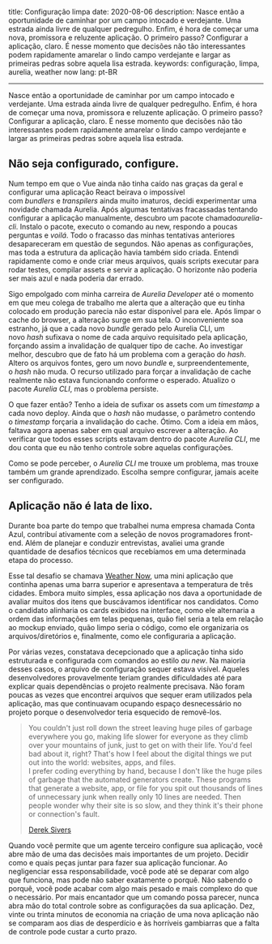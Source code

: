 title: Configuração limpa
date: 2020-08-06
description: Nasce então a oportunidade de caminhar por um campo intocado e verdejante. Uma estrada ainda livre de qualquer pedregulho. Enfim, é hora de começar uma nova, promissora e reluzente aplicação. O primeiro passo? Configurar a aplicação, claro. É nesse momento que decisões não tão interessantes podem rapidamente amarelar o lindo campo verdejante e largar as primeiras pedras sobre aquela lisa estrada.
keywords: configuração, limpa, aurelia, weather now
lang: pt-BR

---

Nasce então a oportunidade de caminhar por um campo intocado e verdejante. Uma estrada ainda livre de qualquer pedregulho. Enfim, é hora de começar uma nova, promissora e reluzente aplicação. O primeiro passo? Configurar a aplicação, claro. É nesse momento que decisões não tão interessantes podem rapidamente amarelar o lindo campo verdejante e largar as primeiras pedras sobre aquela lisa estrada.

## Não seja configurado, configure.

Num tempo em que o Vue ainda não tinha caído nas graças da geral e configurar uma aplicação React beirava o impossível com *bundlers* e *transpilers* ainda muito imaturos, decidi experimentar uma novidade chamada Aurelia. Após algumas tentativas fracassadas tentando configurar a aplicação manualmente, descubro um pacote chamado*aurelia-cli*. Instalo o pacote, executo o comando au new, respondo a poucas perguntas e *voilá*. Todo o fracasso das minhas tentativas anteriores desapareceram em questão de segundos. Não apenas as configurações, mas toda a estrutura da aplicação havia também sido criada. Entendi rapidamente como e onde criar meus arquivos, quais scripts executar para rodar testes, compilar assets e servir a aplicação. O horizonte não poderia ser mais azul e nada poderia dar errado.

Sigo empolgado com minha carreira de *Aurelia Developer* até o momento em que meu colega de trabalho me alerta que a alteração que eu tinha colocado em produção parecia não estar disponível para ele. Após limpar o cache do browser, a alteração surge em sua tela. O inconveniente soa estranho, já que a cada novo *bundle* gerado pelo Aurelia CLI, um novo *hash* sufixava o nome de cada arquivo requisitado pela aplicação, forçando assim a invalidação de qualquer tipo de cache. Ao investigar melhor, descubro que de fato há um problema com a geração do *hash*. Altero os arquivos fontes, gero um novo *bundle* e, surpreendentemente, o *hash* não muda. O recurso utilizado para forçar a invalidação de cache realmente não estava funcionando conforme o esperado. Atualizo o pacote *Aurelia CLI*, mas o problema persiste.

O que fazer então? Tenho a ideia de sufixar os assets com um *timestamp* a cada novo deploy. Ainda que o *hash* não mudasse, o parâmetro contendo o *timestamp* forçaria a invalidação do cache. Ótimo. Com a ideia em mãos, faltava agora apenas saber em qual arquivo escrever a alteração. Ao verificar que todos esses scripts estavam dentro do pacote *Aurelia CLI*, me dou conta que eu não tenho controle sobre aquelas configurações.

Como se pode perceber, o *Aurelia CLI* me trouxe um problema, mas trouxe também um grande aprendizado. Escolha sempre configurar, jamais aceite ser configurado.

## Aplicação não é lata de lixo.

Durante boa parte do tempo que trabalhei numa empresa chamada Conta Azul, contribuí ativamente com a seleção de novos programadores front-end. Além de planejar e conduzir entrevistas, avaliei uma grande quantidade de desafios técnicos que recebíamos em uma determinada etapa do processo.

Esse tal desafio se chamava [Weather Now](https://weather-now-vue.web.app/), uma mini aplicação que continha apenas uma barra superior e apresentava a temperatura de três cidades. Embora muito simples, essa aplicação nos dava a oportunidade de avaliar muitos dos itens que buscávamos identificar nos candidatos. Como o candidato alinharia os cards exibidos na interface, como ele alternaria a ordem das informações em telas pequenas, quão fiel seria a tela em relação ao mockup enviado, quão limpo seria o código, como ele organizaria os arquivos/diretórios e, finalmente, como ele configuraria a aplicação.

Por várias vezes, constatava decepcionado que a aplicação tinha sido estruturada e configurada com comandos ao estilo *au new*. Na maioria desses casos, o arquivo de configuração sequer estava visível. Aqueles desenvolvedores provavelmente teriam grandes dificuldades até para explicar quais dependências o projeto realmente precisava. Não foram poucas as vezes que encontrei arquivos que sequer eram utilizados pela aplicação, mas que continuavam ocupando espaço desnecessário no projeto porque o desenvolvedor teria esquecido de removê-los.

> You couldn't just roll down the street leaving huge piles of garbage everywhere you go, making life slower for everyone as they climb over your mountains of junk, just to get on with their life. You'd feel bad about it, right? That's how I feel about the digital things we put out into the world: websites, apps, and files.  
> I prefer coding everything by hand, because I don't like the huge piles of garbage that the automated generators create. These programs that generate a website, app, or file for you spit out thousands of lines of unnecessary junk when really only 10 lines are needed. Then people wonder why their site is so slow, and they think it's their phone or connection's fault.
>
> [Derek Sivers](https://sivers.org/polut)

Quando você permite que um agente terceiro configure sua aplicação, você abre mão de uma das decisões mais importantes de um projeto. Decidir como e quais peças juntar para fazer sua aplicação funcionar. Ao negligenciar essa responsabilidade, você pode até se deparar com algo que funciona, mas pode não saber exatamente o porquê. Não sabendo o porquê, você pode acabar com algo mais pesado e mais complexo do que o necessário. Por mais encantador que um comando possa parecer, nunca abra mão do total controle sobre as configurações da sua aplicação. Dez, vinte ou trinta minutos de economia na criação de uma nova aplicação não se comparam aos dias de desperdício e às horríveis gambiarras que a falta de controle pode custar a curto prazo.
